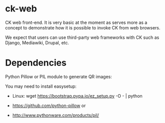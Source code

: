 ck-web
======

CK web front-end. It is very basic at the moment as serves
more as a concept to demonstrate how it is possible to invoke
CK from web browsers.

We expect that users can use third-party web frameworks with CK
such as Django, Mediawiki, Drupal, etc.

Dependencies
============
Python Pillow or PIL module to generate QR images:

You may need to install easysetup:
* Linux: wget https://bootstrap.pypa.io/ez_setup.py -O - | python

* https://github.com/python-pillow
or
* http://www.pythonware.com/products/pil/

